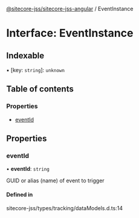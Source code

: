 [@sitecore-jss/sitecore-jss-angular](../README.md) / EventInstance

# Interface: EventInstance

## Indexable

▪ [key: `string`]: `unknown`

## Table of contents

### Properties

- [eventId](EventInstance.md#eventid)

## Properties

### eventId

• **eventId**: `string`

GUID or alias (name) of event to trigger

#### Defined in

sitecore-jss/types/tracking/dataModels.d.ts:14
